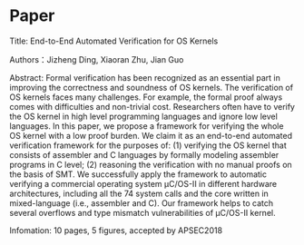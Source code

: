 # Paper
Title: End-to-End Automated Verification for OS Kernels  

Authors：Jizheng Ding, Xiaoran Zhu, Jian Guo    


Abstract: 
Formal verification has been recognized as an essential part in improving the correctness and soundness of OS kernels. The verification of OS kernels faces many challenges. For example, the formal proof always comes with difficulties and non-trivial cost. Researchers often have to verify the OS kernel in high level programming languages and ignore low level languages. In this paper, we propose a framework for verifying the whole OS kernel with a low proof burden. We claim it as an end-to-end automated verification framework for the purposes of: (1) verifying the OS kernel that consists of assembler and C languages by formally modeling assembler programs in C level; (2) reasoning the verification with no manual proofs on the basis of SMT. We successfully apply the framework to automatic verifying a commercial operating system μC/OS-II in different hardware architectures, including all the 74 system calls and the core written in mixed-language (i.e., assembler and C). Our framework helps to catch several overflows and type mismatch vulnerabilities of μC/OS-II kernel.

Infomation: 10 pages, 5 figures, accepted by APSEC2018
